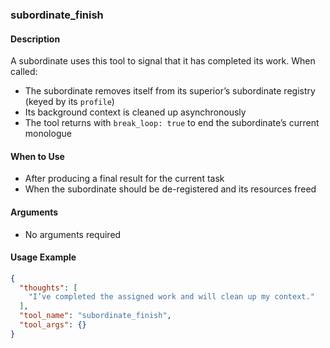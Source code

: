 ### subordinate_finish

#### Description
A subordinate uses this tool to signal that it has completed its work. When called:
- The subordinate removes itself from its superior’s subordinate registry (keyed by its `profile`)
- Its background context is cleaned up asynchronously
- The tool returns with `break_loop: true` to end the subordinate’s current monologue

#### When to Use
- After producing a final result for the current task
- When the subordinate should be de-registered and its resources freed

#### Arguments
- No arguments required

#### Usage Example
```json
{
  "thoughts": [
    "I’ve completed the assigned work and will clean up my context."
  ],
  "tool_name": "subordinate_finish",
  "tool_args": {}
}
```
